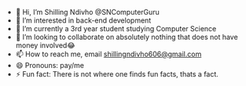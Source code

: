 - 👋 Hi, I’m Shilling Ndivho @SNComputerGuru
- 👀 I’m interested in back-end development
- 🌱 I’m currently a 3rd year student studying Computer Science
- 💞️ I’m looking to collaborate on absolutely nothing that does not have money involved😂
- 📫 How to reach me, email shillingndivho606@gmail.com
- 😄 Pronouns: pay/me
- ⚡ Fun fact: There is not where one finds fun facts, thats a fact.

<!---
SNComputerGuru/SNComputerGuru is a ✨ special ✨ repository because its `README.md` (this file) appears on your GitHub profile.
You can click the Preview link to take a look at your changes.
--->
